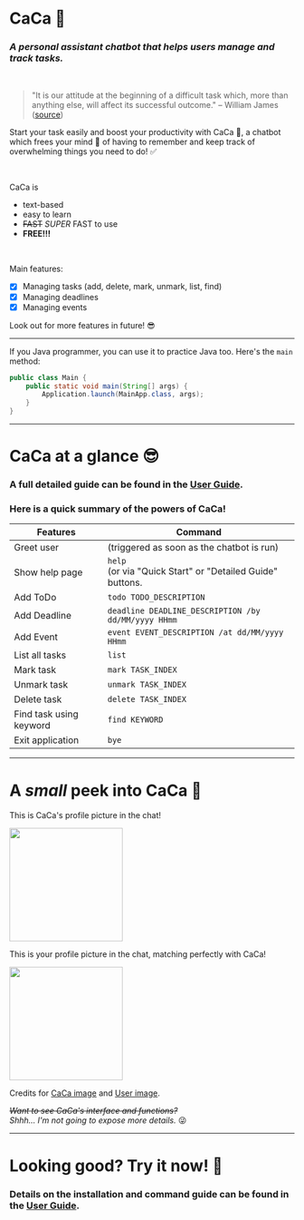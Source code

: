 # CaCa 🤖

### _A personal assistant chatbot that helps users manage and track tasks._

<br> 

> "It is our attitude at the beginning of a difficult task which, more than anything else, will affect its successful outcome." – William James ([source](https://www.brainyquote.com/quotes/william_james_157168))

Start your task easily and boost your productivity with CaCa 🤖, a chatbot which frees your mind 🤯 of having to remember and keep track of overwhelming things you need to do! ✅

<br>

CaCa is
- text-based
- easy to learn
- ~~FAST~~ _SUPER_ FAST to use
- __FREE!!!__

<br>

Main features:
- [x] Managing tasks (add, delete, mark, unmark, list, find)
- [x] Managing deadlines
- [x] Managing events

Look out for more features in future! 😎

<hr>

If you Java programmer, you can use it to practice Java too. Here's the `main` method:
```java
public class Main {
    public static void main(String[] args) {
        Application.launch(MainApp.class, args);
    }
}
```

<hr>

# CaCa at a glance 😎

### A full detailed guide can be found in the [User Guide](https://carriezhengjr.github.io/ip/).

### Here is a quick summary of the powers of CaCa!
| Features                | Command                                                        |
|-------------------------|----------------------------------------------------------------|
| Greet user              | (triggered as soon as the chatbot is run)                      |
| Show help page          | `help` <br/>(or via "Quick Start" or "Detailed Guide" buttons. |
| Add ToDo                | `todo TODO_DESCRIPTION`                                        |
| Add Deadline            | `deadline DEADLINE_DESCRIPTION /by dd/MM/yyyy HHmm`            |
| Add Event               | `event EVENT_DESCRIPTION /at dd/MM/yyyy HHmm`                  |
| List all tasks          | `list`                                                         |
| Mark task               | `mark TASK_INDEX`                                              |
| Unmark task             | `unmark TASK_INDEX`                                            |
| Delete task             | `delete TASK_INDEX`                                            |
| Find task using keyword | `find KEYWORD`                                                 |
| Exit application        | `bye`                                                          |

<hr>

# A _small_ peek into CaCa 🤫

This is CaCa's profile picture in the chat!

<img src="https://user-images.githubusercontent.com/97394017/187884738-5b1159c7-362f-4e1d-b161-1da7d3ccff56.jpg" width="200">

This is your profile picture in the chat, matching perfectly with CaCa!

<img src="https://user-images.githubusercontent.com/97394017/187886431-1089218b-978f-42bf-8561-2a9cf4265897.jpg" width="200">

Credits for [CaCa image](https://m.duitang.com/blog/?id=1325275816) and [User image](https://m.duitang.com/blog/?id=1325275817).

_~~Want to see CaCa's interface and functions?~~_  
_Shhh... I'm not going to expose more details._ 😜

<hr>

# Looking good? Try it now! 🤩

### Details on the installation and command guide can be found in the [User Guide](https://carriezhengjr.github.io/ip/).
